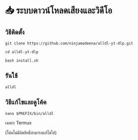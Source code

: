 # 📥 ระบบดาวน์โหลดเสียงและวิดีโอ

## วิธีติดตั้ง
```
git clone https://github.com/ninjamadeena/alldl-yt-dlp.git
```
```
cd alldl-yt-dlp
```
```
bash install.sh
```
## รันใช้
```
alldl
```
## วิธีแก้ไขและดูโค้ค
```
nano $PREFIX/bin/alldl 
```
เฉพาะ Termux

(โค้คไม่มีลิขสิทธิ์สามารถแก้ไขได้)
